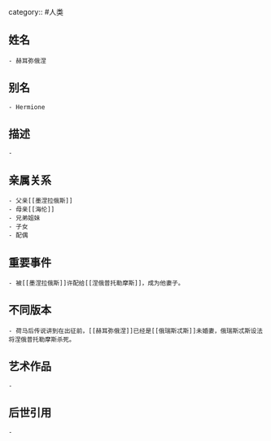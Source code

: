category:: #人类
## 姓名
	- 赫耳弥俄涅
## 别名
	- Hermione
## 描述
	-
## 亲属关系
	- 父亲[[墨涅拉俄斯]]
	- 母亲[[海伦]]
	- 兄弟姐妹
	- 子女
	- 配偶
## 重要事件
	- 被[[墨涅拉俄斯]]许配给[[涅俄普托勒摩斯]]，成为他妻子。
## 不同版本
	- 荷马后传说讲到在出征前，[[赫耳弥俄涅]]已经是[[俄瑞斯忒斯]]未婚妻，俄瑞斯忒斯设法将涅俄普托勒摩斯杀死。
## 艺术作品
	-
## 后世引用
	-
